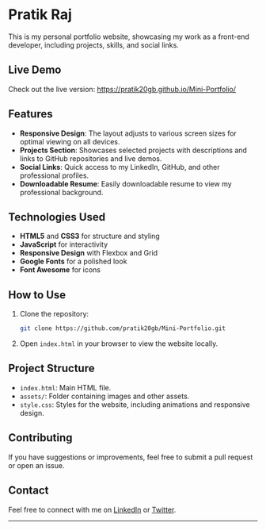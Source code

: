 
# Pratik Raj 

This is my personal portfolio website, showcasing my work as a front-end developer, including projects, skills, and social links.

## Live Demo

Check out the live version: https://pratik20gb.github.io/Mini-Portfolio/

## Features

- **Responsive Design**: The layout adjusts to various screen sizes for optimal viewing on all devices.
- **Projects Section**: Showcases selected projects with descriptions and links to GitHub repositories and live demos.
- **Social Links**: Quick access to my LinkedIn, GitHub, and other professional profiles.
- **Downloadable Resume**: Easily downloadable resume to view my professional background.

## Technologies Used

- **HTML5** and **CSS3** for structure and styling
- **JavaScript** for interactivity
- **Responsive Design** with Flexbox and Grid
- **Google Fonts** for a polished look
- **Font Awesome** for icons

## How to Use

1. Clone the repository:
   ```bash
   git clone https://github.com/pratik20gb/Mini-Portfolio.git
   ```
2. Open `index.html` in your browser to view the website locally.

## Project Structure

- `index.html`: Main HTML file.
- `assets/`: Folder containing images and other assets.
- `style.css`: Styles for the website, including animations and responsive design.

## Contributing

If you have suggestions or improvements, feel free to submit a pull request or open an issue.

## Contact

Feel free to connect with me on [LinkedIn](https://www.linkedin.com/in/pratik-raj-375034217/) or [Twitter](https://x.com/pratik_solderet).

---

